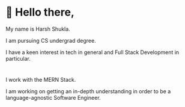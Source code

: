 # 👋 Hello there,

My name is Harsh Shukla.

I am pursuing CS undergrad degree.

I have a keen interest in tech in general and Full Stack Development in particular.

#

I work with the MERN Stack.

I am working on getting an in-depth understanding in order to be a language-agnostic Software Engineer.
